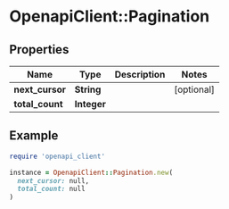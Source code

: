 # OpenapiClient::Pagination

## Properties

| Name | Type | Description | Notes |
| ---- | ---- | ----------- | ----- |
| **next_cursor** | **String** |  | [optional] |
| **total_count** | **Integer** |  |  |

## Example

```ruby
require 'openapi_client'

instance = OpenapiClient::Pagination.new(
  next_cursor: null,
  total_count: null
)
```

